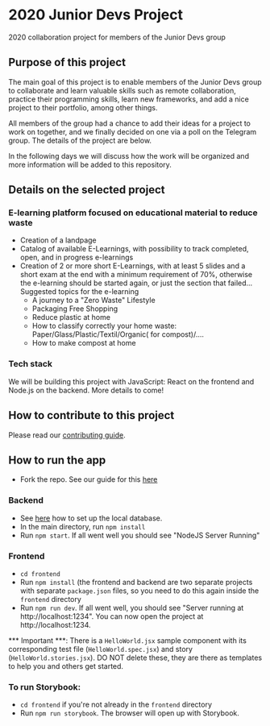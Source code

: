 # 2020 Junior Devs Project
2020 collaboration project for members of the Junior Devs group

## Purpose of this project
The main goal of this project is to enable members of the Junior Devs group to collaborate and learn valuable skills such as remote collaboration, practice their programming skills, learn new frameworks, and add a nice project to their portfolio, among other things.

All members of the group had a chance to add their ideas for a project to work on together, and we finally decided on one via a poll on the Telegram group. The details of the project are below. 

In the following days we will discuss how the work will be organized and more information will be added to this repository.

## Details on the selected project

### E-learning platform focused on educational material to reduce waste

 - Creation of a landpage
 - Catalog of available E-Learnings, with possibility to track completed, open, and in progress e-learnings
 - Creation of 2 or more short E-Learnings, with at least 5 slides and a short exam at the end with a minimum requirement of 70%, otherwise the e-learning should be started again, or just the section that failed... Suggested topics for the e-learning
   - A journey to a "Zero Waste" Lifestyle
   - Packaging Free Shopping
   - Reduce plastic at home
   - How to classify correctly your home waste: Paper/Glass/Plastic/Textil/Organic( for compost)/.... 
   - How to make compost at home

### Tech stack
We will be building this project with JavaScript: React on the frontend and Node.js on the backend. More details to come!

## How to contribute to this project

Please read our [contributing guide](https://github.com/Junior-Devs/2020-Junior-Devs-Project/blob/master/CONTRIBUTING.md). 

## How to run the app

- Fork the repo. See our guide for this [here](https://junior-devs.com/git-guide)

### Backend

- See [here](https://github.com/Junior-Devs/2020-Junior-Devs-Project/wiki/Local-Database-Setup-for-Testing-Backend) how to set up the local database.
- In the main directory, run `npm install`
- Run `npm start`. If all went well you should see "NodeJS Server Running"

### Frontend
- `cd frontend`
- Run `npm install` (the frontend and backend are two separate projects with separate `package.json` files, so you need to do this again inside the `frontend` directory
- Run `npm run dev`. If all went well, you should see "Server running at http://localhost:1234". You can now open the project at http://localhost:1234.

*** Important ***: There is a `HelloWorld.jsx` sample component with its corresponding test file (`HelloWorld.spec.jsx`) and story (`HelloWorld.stories.jsx`). DO NOT delete these, they are there as templates to help you and others get started. 

### To run Storybook:

- `cd frontend` if you're not already in the `frontend` directory
- Run `npm run storybook`. The browser will open up with Storybook.
